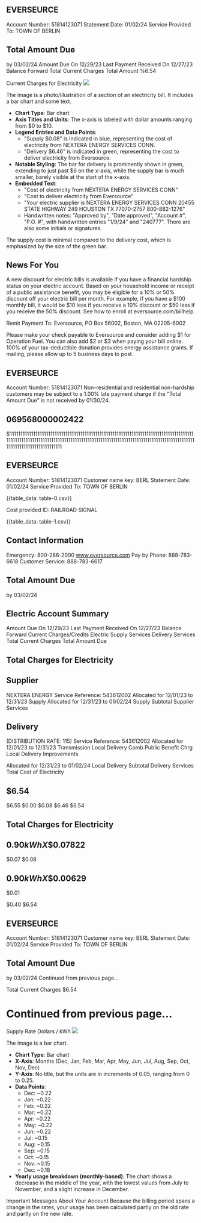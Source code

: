 ## EVERSEURCE

Account Number: 51814123071
Statement Date: 01/02/24
Service Provided To:
TOWN OF BERLIN

## Total Amount Due

by 03/02/24
Amount Due On 12/29/23
Last Payment Received On 12/27/23
Balance Forward
Total Current Charges
Total Amount
\%6.54

Current Charges for Electricity
![](images/img-0.jpeg)

The image is a photo/illustration of a section of an electricity bill. It includes a bar chart and some text.

- **Chart Type**: Bar chart
- **Axis Titles and Units**: The x-axis is labeled with dollar amounts ranging from $0 to $10.
- **Legend Entries and Data Points**:
  - "Supply $0.08" is indicated in blue, representing the cost of electricity from NEXTERA ENERGY SERVICES CONN.
  - "Delivery $6.46" is indicated in green, representing the cost to deliver electricity from Eversource.
- **Notable Styling**: The bar for delivery is prominently shown in green, extending to just past $6 on the x-axis, while the supply bar is much smaller, barely visible at the start of the x-axis.
- **Embedded Text**:
  - "Cost of electricity from NEXTERA ENERGY SERVICES CONN"
  - "Cost to deliver electricity from Eversource"
  - "Your electric supplier is NEXTERA ENERGY SERVICES CONN 20455 STATE HIGHWAY 249 HOUSTON TX 77070-2757 800-882-1276"
  - Handwritten notes: "Approved by", "Date approved", "Account #", "P.O. #", with handwritten entries "1/9/24" and "240777". There are also some initials or signatures.

The supply cost is minimal compared to the delivery cost, which is emphasized by the size of the green bar.

## News For You

A new discount for electric bills is available if you have a financial hardship status on your electric account. Based on your household income or receipt of a public assistance benefit, you may be eligible for a 10\% or 50\% discount off your electric bill per month. For example, if you have a \$100 monthly bill, it would be $\$ 10$ less if you receive a $10 \%$ discount or $\$ 50$ less if you receive the $50 \%$ discount. See how to enroll at eversource.com/billhelp.

Remit Payment To: Eversource, PO Box 56002, Boston, MA 02205-6002

Please make your check payable to Eversource and consider adding $\$ 1$ for Operation Fuel.
You can also add $\$ 2$ or $\$ 3$ when paying your bill online. 100\% of your tax-deductible donation provides energy assistance grants. If mailing, please allow up to 5 business days to post.

## EVERSEURCE

Account Number: 51814123071
Non-residential and residential non-hardship customers may be subject to a $1.00 \%$ late payment charge if the "Total Amount Due" is not received by 01/30/24.

## $069568000002422$

$11111111111111111111111111111111111111111111111111111111111111111111111111111111111111111111111111111111111111111111111111111111111111111111111111111111111111111111111111111111111111111111111111111111

## EVERSEURCE

Account Number: 51814123071
Customer name key: BERL
Statement Date: 01/02/24
Service Provided To:
TOWN OF BERLIN

{{table_data: table-0.csv}}

Cost provided ID: RAILROAD SIGNAL

{{table_data: table-1.csv}}

## Contact Information

Emergency: 800-286-2000
www.eversource.com
Pay by Phone: 888-783-6618
Customer Service: 888-783-6617

## Total Amount Due

by 03/02/24

## Electric Account Summary

Amount Due On 12/29/23
Last Payment Received On 12/27/23
Balance Forward
Current Charges/Credits
Electric Supply Services
Delivery Services
Total Current Charges
Total Amount Due

## Total Charges for Electricity

## Supplier

NEXTERA ENERGY
Service Reference: 543612002
Allocated for 12/01/23 to 12/31/23
Supply
Allocated for 12/31/23 to 01/02/24
Supply
Subtotal Supplier Services

## Delivery

(DISTRIBUTION RATE: 115)
Service Reference: 543612002
Allocated for 12/01/23 to 12/31/23
Transmission
Local Delivery
Comb Public Benefit Chrg
Local Delivery Improvements

Allocated for 12/31/23 to 01/02/24
Local Delivery
Subtotal Delivery Services
Total Cost of Electricity

## \$6.54

\$6.55
\$0.00
\$0.08
\$6.46
\$6.54

## Total Charges for Electricity

## $0.90 k W h X \$ 0.07822$

\$0.07
\$0.08

## $0.90 k W h X \$ 0.00629$

\$0.01

\$0.40
\$6.54

## EVERSEURCE

Account Number: 51814123071
Customer name key: BERL
Statement Date: $01 / 02 / 24$
Service Provided To:
TOWN OF BERLIN

## Total Amount Due

by 03/02/24
Continued from previous page...

Total Current Charges
\$6.54

# Continued from previous page... 

Supply Rate
Dollars / kWh
![](images/img-1.jpeg)

The image is a bar chart.

- **Chart Type**: Bar chart
- **X-Axis**: Months (Dec, Jan, Feb, Mar, Apr, May, Jun, Jul, Aug, Sep, Oct, Nov, Dec)
- **Y-Axis**: No title, but the units are in increments of 0.05, ranging from 0 to 0.25.
- **Data Points**:
  - Dec: ~0.22
  - Jan: ~0.22
  - Feb: ~0.22
  - Mar: ~0.22
  - Apr: ~0.22
  - May: ~0.22
  - Jun: ~0.22
  - Jul: ~0.15
  - Aug: ~0.15
  - Sep: ~0.15
  - Oct: ~0.15
  - Nov: ~0.15
  - Dec: ~0.18
- **Yearly usage breakdown (monthly-based)**: The chart shows a decrease in the middle of the year, with the lowest values from July to November, and a slight increase in December.

Important Messages About Your Account
Because the billing period spans a change in the rates, your usage has been calculated partly on the old rate and partly on the new rate.
